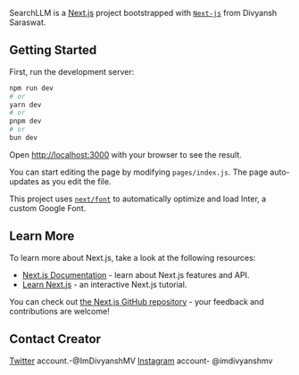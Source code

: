 SearchLLM is a [Next.js](https://nextjs.org/) project bootstrapped with [`Next-js`](https://github.com/vercel/next.js/tree/canary/packages/create-next-app) from Divyansh Saraswat.

## Getting Started

First, run the development server:

```bash
npm run dev
# or
yarn dev
# or
pnpm dev
# or
bun dev
```

Open [http://localhost:3000](http://localhost:3000) with your browser to see the result.

You can start editing the page by modifying `pages/index.js`. The page auto-updates as you edit the file.

This project uses [`next/font`](https://nextjs.org/docs/basic-features/font-optimization) to automatically optimize and load Inter, a custom Google Font.

## Learn More

To learn more about Next.js, take a look at the following resources:

- [Next.js Documentation](https://nextjs.org/docs) - learn about Next.js features and API.
- [Learn Next.js](https://nextjs.org/learn) - an interactive Next.js tutorial.

You can check out [the Next.js GitHub repository](https://github.com/vercel/next.js/) - your feedback and contributions are welcome!

## Contact Creator

[Twitter](https://twitter.com/ImDivyanshMV) account.-@ImDivyanshMV
[Instagram](https://www.instagram.com/imdivyanshmv/) account- @imdivyanshmv
